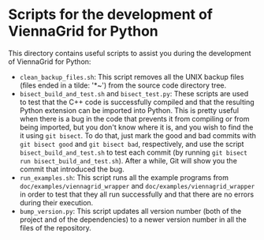 # Scripts for the development of ViennaGrid for Python

This directory contains useful scripts to assist you during the development of ViennaGrid for Python:

* `clean_backup_files.sh`: This script removes all the UNIX backup files (files ended in a tilde: '*~') from the source code directory tree.
* `bisect_build_and_test.sh` and `bisect_test.py`: These scripts are used to test that the C++ code is successfully compiled and that the resulting Python extension can be imported into Python. This is pretty useful when there is a bug in the code that prevents it from compiling or from being imported, but you don't know where it is, and you wish to find the it using `git bisect`. To do that, just mark the good and bad commits with `git bisect good` and `git bisect bad`, respectively, and use the script `bisect_build_and_test.sh` to test each commit (by running `git bisect run bisect_build_and_test.sh`). After a while, Git will show you the commit that introduced the bug.
* `run_examples.sh`: This script runs all the example programs from `doc/examples/viennagrid_wrapper` and `doc/examples/viennagrid_wrapper` in order to test that they all run successfully and that there are no errors during their execution.
* `bump_version.py`: This script updates all version number (both of the project and of the dependencies) to a newer version number in all the files of the repository.
